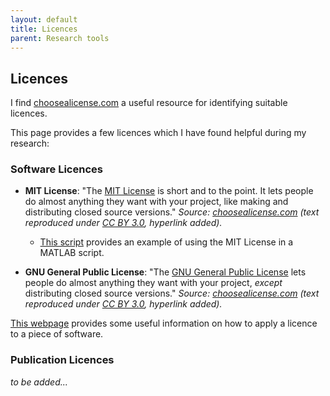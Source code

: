 ```yaml
---
layout: default
title: Licences
parent: Research tools
---
```


## Licences

I find [choosealicense.com](https://choosealicense.com/) a useful resource for identifying suitable licences.

This page provides a few licences which I have found helpful during my research:

### Software Licences

* **MIT License**: "The [MIT License](https://opensource.org/licenses/MIT) is short and to the point. It lets people do almost anything they want with your project, like making and distributing closed source versions." _Source: [choosealicense.com](https://choosealicense.com/) (text reproduced under [CC BY 3.0](https://creativecommons.org/licenses/by/3.0/), hyperlink added)._
  - [This script](https://raw.githubusercontent.com/peterhcharlton/info/master/creating_images/create_clinical_vs_lab_ppg_pulse_wave_plot.m) provides an example of using the MIT License in a MATLAB script.

* **GNU General Public License**: "The [GNU General Public License](https://opensource.org/licenses/gpl-license) lets people do almost anything they want with your project, _except_ distributing closed source versions." _Source: [choosealicense.com](https://choosealicense.com/) (text reproduced under [CC BY 3.0](https://creativecommons.org/licenses/by/3.0/), hyperlink added)._

[This webpage](https://opensource.org/faq#apply-license) provides some useful information on how to apply a licence to a piece of software.

### Publication Licences

_to be added..._